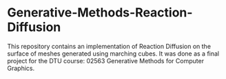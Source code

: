 # Generative-Methods-Reaction-Diffusion
This repository contains an implementation of Reaction Diffusion on the surface of meshes generated using marching cubes.
It was done as a final project for the DTU course: 02563 Generative Methods for Computer Graphics. 


